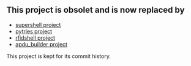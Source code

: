 ## This project is obsolet and is now replaced by ##
 * [supershell project](https://github.com/djoproject/supershell) 
 * [pytries project](https://github.com/djoproject/pytries)
 * [rfidshell project](https://github.com/djoproject/rfidshell)
 * [apdu_builder project](https://github.com/djoproject/apdu_builder)

This project is kept for its commit history.  
